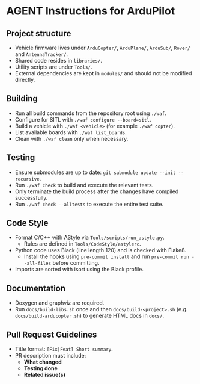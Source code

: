 # AGENT Instructions for ArduPilot

## Project structure
- Vehicle firmware lives under `ArduCopter/`, `ArduPlane/`, `ArduSub/`, `Rover/` and `AntennaTracker/`.
- Shared code resides in `libraries/`.
- Utility scripts are under `Tools/`.
- External dependencies are kept in `modules/` and should not be modified directly.

## Building
- Run all build commands from the repository root using `./waf`.
- Configure for SITL with `./waf configure --board=sitl`.
- Build a vehicle with `./waf <vehicle>` (for example `./waf copter`).
- List available boards with `./waf list_boards`.
- Clean with `./waf clean` only when necessary.

## Testing
- Ensure submodules are up to date: `git submodule update --init --recursive`.
- Run `./waf check` to build and execute the relevant tests.
- Only terminate the build process after the changes have compiled successfully.
- Run `./waf check --alltests` to execute the entire test suite.

## Code Style
- Format C/C++ with AStyle via `Tools/scripts/run_astyle.py`.
  - Rules are defined in `Tools/CodeStyle/astylerc`.
- Python code uses Black (line length 120) and is checked with Flake8.
  - Install the hooks using `pre-commit install` and run `pre-commit run --all-files` before committing.
- Imports are sorted with isort using the Black profile.

## Documentation
- Doxygen and graphviz are required.
- Run `docs/build-libs.sh` once and then `docs/build-<project>.sh` (e.g. `docs/build-arducopter.sh`) to generate HTML docs in `docs/`.

## Pull Request Guidelines
- Title format: `[Fix|Feat] Short summary`.
- PR description must include:
  - **What changed**
  - **Testing done**
  - **Related issue(s)**
